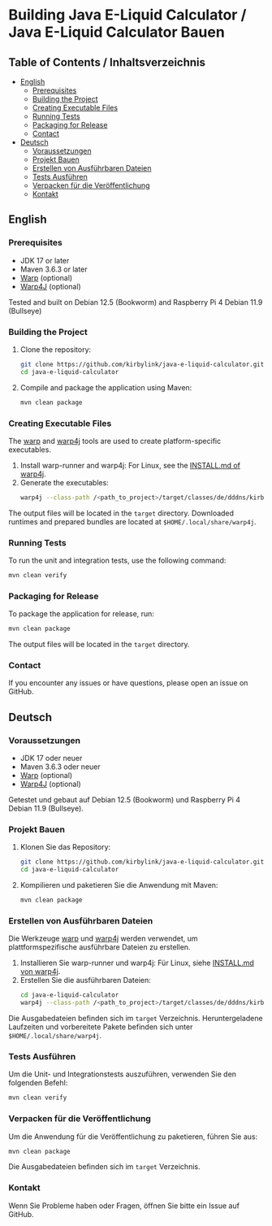 # Building Java E-Liquid Calculator / Java E-Liquid Calculator Bauen

## Table of Contents / Inhaltsverzeichnis
- [English](#english)
  - [Prerequisites](#prerequisites)
  - [Building the Project](#building-the-project)
  - [Creating Executable Files](#creating-executable-files)
  - [Running Tests](#running-tests)
  - [Packaging for Release](#packaging-for-release)
  - [Contact](#contact)
- [Deutsch](#deutsch)
  - [Voraussetzungen](#voraussetzungen)
  - [Projekt Bauen](#projekt-bauen)
  - [Erstellen von Ausführbaren Dateien](#erstellen-von-ausführbaren-dateien)
  - [Tests Ausführen](#tests-ausführen)
  - [Verpacken für die Veröffentlichung](#verpacken-für-die-veröffentlichung)
  - [Kontakt](#kontakt)

## English

### Prerequisites
- JDK 17 or later
- Maven 3.6.3 or later
- [Warp](https://github.com/kirbylink/warp) (optional)
- [Warp4J](https://github.com/kirbylink/warp4j) (optional)

Tested and built on Debian 12.5 (Bookworm) and Raspberry Pi 4 Debian 11.9 (Bullseye)

### Building the Project
1. Clone the repository:
   ```bash
   git clone https://github.com/kirbylink/java-e-liquid-calculator.git
   cd java-e-liquid-calculator
   ```
2. Compile and package the application using Maven:
   ```bash
   mvn clean package
   ```

### Creating Executable Files
The [warp](https://github.com/kirbylink/warp) and [warp4j](https://github.com/kirbylink/warp4j) tools are used to create platform-specific executables.
1. Install warp-runner and warp4j:
   For Linux, see the [INSTALL.md of warp4j](https://github.com/kirbylink/warp4j/blob/master/INSTALL.md).
2. Generate the executables:
   ```bash
   warp4j --class-path /<path_to_project>/target/classes/de/dddns/kirbylink --prefix java-e-liquid-calculator --add-modules jdk.localedata --silent --output /<path_to_project>/target/ /<path_to_project>/target/*-jar-with-dependencies.jar
   ```
The output files will be located in the `target` directory.
Downloaded runtimes and prepared bundles are located at `$HOME/.local/share/warp4j`.

### Running Tests
To run the unit and integration tests, use the following command:
```bash
mvn clean verify
```

### Packaging for Release
To package the application for release, run:
```bash
mvn clean package
```
The output files will be located in the `target` directory.

### Contact
If you encounter any issues or have questions, please open an issue on GitHub.

## Deutsch

### Voraussetzungen
- JDK 17 oder neuer
- Maven 3.6.3 oder neuer
- [Warp](https://github.com/kirbylink/warp) (optional)
- [Warp4J](https://github.com/kirbylink/warp4j) (optional)

Getestet und gebaut auf Debian 12.5 (Bookworm) und Raspberry Pi 4 Debian 11.9 (Bullseye).

### Projekt Bauen
1. Klonen Sie das Repository:
   ```bash
   git clone https://github.com/kirbylink/java-e-liquid-calculator.git
   cd java-e-liquid-calculator
   ```
2. Kompilieren und paketieren Sie die Anwendung mit Maven:
   ```bash
   mvn clean package
   ```

### Erstellen von Ausführbaren Dateien
Die Werkzeuge [warp](https://github.com/kirbylink/warp) und [warp4j](https://github.com/kirbylink/warp4j) werden verwendet, um plattformspezifische ausführbare Dateien zu erstellen.
1. Installieren Sie warp-runner und warp4j:
   Für Linux, siehe [INSTALL.md von warp4j](https://github.com/kirbylink/warp4j/blob/master/INSTALL.md).
2. Erstellen Sie die ausführbaren Dateien:
   ```bash
   cd java-e-liquid-calculator
   warp4j --class-path /<path_to_project>/target/classes/de/dddns/kirbylink --prefix java-e-liquid-calculator --add-modules jdk.localedata --silent --output /<path_to_project>/target/ /<path_to_project>/target/*-jar-with-dependencies.jar
   ```
Die Ausgabedateien befinden sich im `target` Verzeichnis.
Heruntergeladene Laufzeiten und vorbereitete Pakete befinden sich unter `$HOME/.local/share/warp4j`.

### Tests Ausführen
Um die Unit- und Integrationstests auszuführen, verwenden Sie den folgenden Befehl:
```bash
mvn clean verify
```

### Verpacken für die Veröffentlichung
Um die Anwendung für die Veröffentlichung zu paketieren, führen Sie aus:
```bash
mvn clean package
```
Die Ausgabedateien befinden sich im `target` Verzeichnis.

### Kontakt
Wenn Sie Probleme haben oder Fragen, öffnen Sie bitte ein Issue auf GitHub.